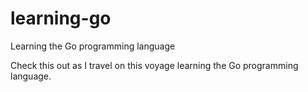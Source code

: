 # learning-go
Learning the Go programming language

Check this out as I travel on this voyage learning the Go programming language.

